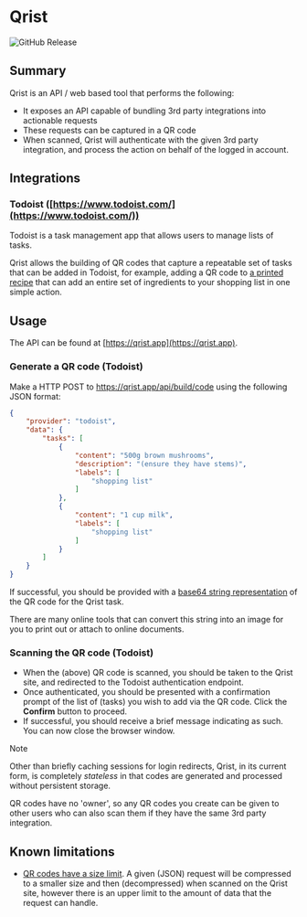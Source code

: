 # Qrist

![GitHub Release](https://img.shields.io/github/v/release/gman-au/qrist)

## Summary
Qrist is an API / web based tool that performs the following:
* It exposes an API capable of bundling 3rd party integrations into actionable requests
* These requests can be captured in a QR code
* When scanned, Qrist will authenticate with the given 3rd party integration, and process the action on behalf of the logged in account.

## Integrations

### Todoist ([https://www.todoist.com/](https://www.todoist.com/))
Todoist is a task management app that allows users to manage lists of tasks.

Qrist allows the building of QR codes that capture a repeatable set of tasks that can be added in Todoist, for example, adding a QR code to [a printed recipe](https://github.com/gman-au/recipe-formatter) that can add an entire set of ingredients to your shopping list in one simple action.

## Usage
The API can be found at [https://qrist.app](https://qrist.app).

### Generate a QR code (Todoist)
Make a HTTP POST to https://qrist.app/api/build/code using the following JSON format:
```json
{
    "provider": "todoist",
    "data": {
        "tasks": [
            {
                "content": "500g brown mushrooms",
                "description": "(ensure they have stems)",
                "labels": [
                    "shopping list"
                ]
            },
            {
                "content": "1 cup milk",
                "labels": [
                    "shopping list"
                ]
            }
        ]
    }
}
```

If successful, you should be provided with a [base64 string representation](https://www.base64-image.de/tutorial) of the QR code for the Qrist task. 

There are many online tools that can convert this string into an image for you to print out or attach to online documents.

### Scanning the QR code (Todoist)
* When the (above) QR code is scanned, you should be taken to the Qrist site, and redirected to the Todoist authentication endpoint.
* Once authenticated, you should be presented with a confirmation prompt of the list of (tasks) you wish to add via the QR code. Click the **Confirm** button to proceed.
* If successful, you should receive a brief message indicating as such. You can now close the browser window.

> [!NOTE]
> Other than briefly caching sessions for login redirects, Qrist, in its current form, is completely *stateless* in that codes are generated and processed without persistent storage.
>
> QR codes have no 'owner', so any QR codes you create can be given to other users who can also scan them if they have the same 3rd party integration.

## Known limitations
* [QR codes have a size limit](https://en.wikipedia.org/wiki/QR_code#Information_capacity). A given (JSON) request will be compressed to a smaller size and then (decompressed) when scanned on the Qrist site, however there is an upper limit to the amount of data that the request can handle.